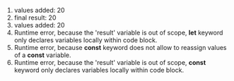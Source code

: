 1. values added: 20
2. final result: 20
3. values added:  20
4. Runtime error, because the 'result' variable is out of scope, **let** keyword only declares variables locally within code block.
5. Runtime error, because **const** keyword does not allow to reassign values of a **const** variable.
6. Runtime error, because the 'result' variable is out of scope, **const** keyword only declares variables locally within code block.